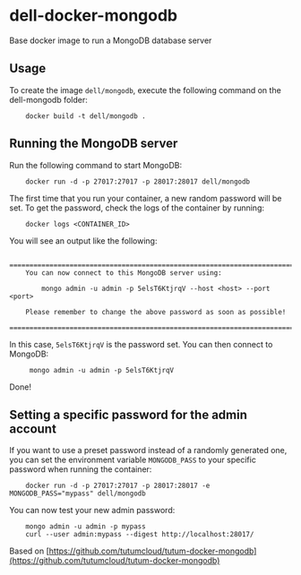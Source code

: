 dell-docker-mongodb
===================

Base docker image to run a MongoDB database server


Usage
-----

To create the image `dell/mongodb`, execute the following command on the dell-mongodb folder:

        docker build -t dell/mongodb .


Running the MongoDB server
--------------------------

Run the following command to start MongoDB:

        docker run -d -p 27017:27017 -p 28017:28017 dell/mongodb

The first time that you run your container, a new random password will be set.
To get the password, check the logs of the container by running:

        docker logs <CONTAINER_ID>

You will see an output like the following:

        ========================================================================
        You can now connect to this MongoDB server using:

            mongo admin -u admin -p 5elsT6KtjrqV --host <host> --port <port>

        Please remember to change the above password as soon as possible!
        ========================================================================

In this case, `5elsT6KtjrqV` is the password set. 
You can then connect to MongoDB:

         mongo admin -u admin -p 5elsT6KtjrqV

Done!


Setting a specific password for the admin account
-------------------------------------------------

If you want to use a preset password instead of a randomly generated one, you can
set the environment variable `MONGODB_PASS` to your specific password when running the container:

        docker run -d -p 27017:27017 -p 28017:28017 -e MONGODB_PASS="mypass" dell/mongodb

You can now test your new admin password:

        mongo admin -u admin -p mypass
        curl --user admin:mypass --digest http://localhost:28017/

Based on [https://github.com/tutumcloud/tutum-docker-mongodb](https://github.com/tutumcloud/tutum-docker-mongodb)

